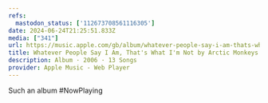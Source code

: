 ```yaml
---
refs:
  mastodon_status: ['112673708561116305']
date: 2024-06-24T21:25:51.833Z
media: ["341"]
url: https://music.apple.com/gb/album/whatever-people-say-i-am-thats-what-im-not/111153953
title: Whatever People Say I Am, That's What I'm Not by Arctic Monkeys on Apple Music
description: Album · 2006 · 13 Songs
provider: Apple Music - Web Player
---
```


Such an album #NowPlaying
